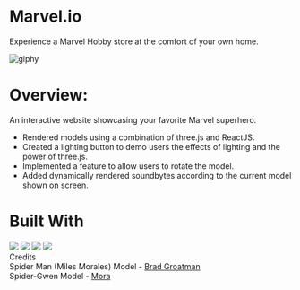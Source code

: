 # Marvel.io

Experience a Marvel Hobby store at the comfort of your own home.

![giphy](https://user-images.githubusercontent.com/82345254/138748130-58cc0810-82d3-4564-9d7d-8c8bfe3ffa79.gif)

# Overview:
An interactive website showcasing your favorite Marvel superhero.

- Rendered models using a combination of three.js and ReactJS.
- Created a lighting button to demo users the effects of lighting and the power of three.js.
- Implemented a feature to allow users to rotate the model.
- Added dynamically rendered soundbytes according to the current model shown on screen.

# Built With

<div>
  <img src="https://img.shields.io/badge/ThreeJs-black?style=for-the-badge&logo=three.js&logoColor=white" />
  <img src="https://img.shields.io/badge/React_Native-20232A?style=for-the-badge&logo=react&logoColor=61DAFB" />
  <img src="https://img.shields.io/badge/Node.js-339933?style=for-the-badge&logo=nodedotjs&logoColor=white" />
  <img src="https://img.shields.io/badge/Webpack-8DD6F9?style=for-the-badge&logo=Webpack&logoColor=white" />
</div

# Credits
 
<div>
Spider Man (Miles Morales) Model - <a href="https://sketchfab.com/groatman">Brad Groatman</a>
</div>
Spider-Gwen Model - <a href="https://sketchfab.com/Fopen">Mora</a>




